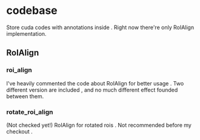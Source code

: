 # codebase
Store cuda codes with annotations inside . Right now there're only RoIAlign implementation.

## RoIAlign

### roi_align  
I've heavily commented the code about RoIAlign for better usage . Two different version are included , and no much different effect founded between them.   

### rotate_roi_align  
(Not checked yet!) RoIAlign for rotated rois . Not recommended before my checkout .